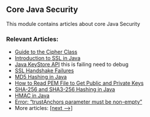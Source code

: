 ## Core Java Security 

This module contains articles about core Java Security

### Relevant Articles: 

- [Guide to the Cipher Class](http://www.baeldung.com/java-cipher-class)
- [Introduction to SSL in Java](http://www.baeldung.com/java-ssl)
- [Java KeyStore API](http://www.baeldung.com/java-keystore)  this is failing need to debug
- [SSL Handshake Failures](https://www.baeldung.com/java-ssl-handshake-failures)
- [MD5 Hashing in Java](http://www.baeldung.com/java-md5)
- [How to Read PEM File to Get Public and Private Keys](https://www.baeldung.com/java-read-pem-file-keys)
- [SHA-256 and SHA3-256 Hashing in Java](https://www.baeldung.com/sha-256-hashing-java)
- [HMAC in Java](https://www.baeldung.com/java-hmac)
- [Error: “trustAnchors parameter must be non-empty”](https://www.baeldung.com/java-trustanchors-parameter-must-be-non-empty)
- More articles: [[next -->]](/core-java-modules/core-java-security-2)

